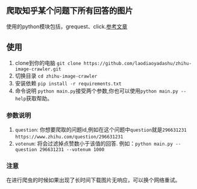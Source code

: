 ## 爬取知乎某个问题下所有回答的图片
使用的python模块包括，grequest、click.[参考文章](https://www.huihuidehui.com/posts/4fcb5fd7.html)

## 使用

1. clone到你的电脑 `git clone https://github.com/laodiaoyadashu/zhihu-image-crawler.git`
2. 切换目录 `cd zhihu-image-crawler`
3. 安装依赖 `pip install -r requirements.txt`
4. 命令说明 `python main.py`接受两个参数,你也可以使用`python main.py --help`获取帮助。
### 参数说明
1. `question`: 你想要爬取的问题id,例如在这个问题中`question`就是`296631231` `https://www.zhihu.com/question/296631231`
2. `votenum`: 将会过滤掉点赞数小于该值的回答.
	例如：`python main.py --question 296631231 --votenum 1000`

### 注意
在进行爬虫的时候如果出现了长时间下载图片无响应，可以换个网络重试。
